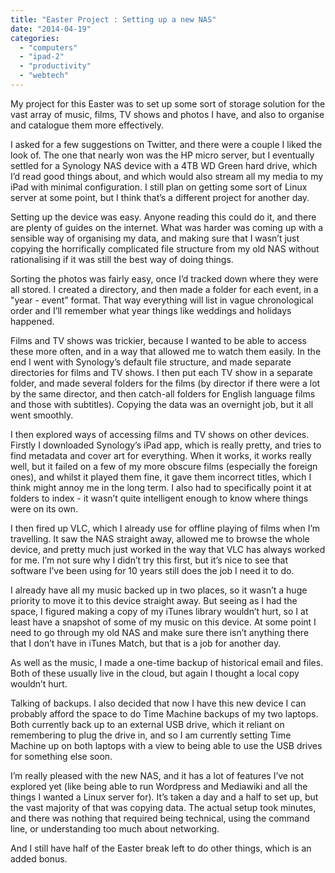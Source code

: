 ```yaml
---
title: "Easter Project : Setting up a new NAS"
date: "2014-04-19"
categories: 
  - "computers"
  - "ipad-2"
  - "productivity"
  - "webtech"
---
```


My project for this Easter was to set up some sort of storage solution for the vast array of music, films, TV shows and photos I have, and also to organise and catalogue them more effectively.

I asked for a few suggestions on Twitter, and there were a couple I liked the look of. The one that nearly won was the HP micro server, but I eventually settled for a Synology NAS device with a 4TB WD Green hard drive, which I’d read good things about, and which would also stream all my media to my iPad with minimal configuration. I still plan on getting some sort of Linux server at some point, but I think that’s a different project for another day.

Setting up the device was easy. Anyone reading this could do it, and there are plenty of guides on the internet. What was harder was coming up with a sensible way of organising my data, and making sure that I wasn’t just copying the horrifically complicated file structure from my old NAS without rationalising if it was still the best way of doing things.

Sorting the photos was fairly easy, once I’d tracked down where they were all stored. I created a directory, and then made a folder for each event, in a "year - event” format. That way everything will list in vague chronological order and I’ll remember what year things like weddings and holidays happened.

Films and TV shows was trickier, because I wanted to be able to access these more often, and in a way that allowed me to watch them easily. In the end I went with Synology’s default file structure, and made separate directories for films and TV shows. I then put each TV show in a separate folder, and made several folders for the films (by director if there were a lot by the same director, and then catch-all folders for English language films and those with subtitles). Copying the data was an overnight job, but it all went smoothly.

I then explored ways of accessing films and TV shows on other devices. Firstly I downloaded Synology’s iPad app, which is really pretty, and tries to find metadata and cover art for everything. When it works, it works really well, but it failed on a few of my more obscure films (especially the foreign ones), and whilst it played them fine, it gave them incorrect titles, which I think might annoy me in the long term. I also had to specifically point it at folders to index - it wasn’t quite intelligent enough to know where things were on its own.

I then fired up VLC, which I already use for offline playing of films when I’m travelling. It saw the NAS straight away, allowed me to browse the whole device, and pretty much just worked in the way that VLC has always worked for me. I’m not sure why I didn’t try this first, but it’s nice to see that software I’ve been using for 10 years still does the job I need it to do.

I already have all my music backed up in two places, so it wasn’t a huge priority to move it to this device straight away. But seeing as I had the space, I figured making a copy of my iTunes library wouldn’t hurt, so I at least have a snapshot of some of my music on this device. At some point I need to go through my old NAS and make sure there isn’t anything there that I don’t have in iTunes Match, but that is a job for another day.

As well as the music, I made a one-time backup of historical email and files. Both of these usually live in the cloud, but again I thought a local copy wouldn’t hurt.

Talking of backups. I also decided that now I have this new device I can probably afford the space to do Time Machine backups of my two laptops. Both currently back up to an external USB drive, which it reliant on remembering to plug the drive in, and so I am currently setting Time Machine up on both laptops with a view to being able to use the USB drives for something else soon.

I’m really pleased with the new NAS, and it has a lot of features I’ve not explored yet (like being able to run Wordpress and Mediawiki and all the things I wanted a Linux server for). It’s taken a day and a half to set up, but the vast majority of that was copying data. The actual setup took minutes, and there was nothing that required being technical, using the command line, or understanding too much about networking.

And I still have half of the Easter break left to do other things, which is an added bonus.
